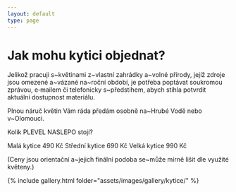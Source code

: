 ```yaml
---
layout: default
type: page
---
```


# Jak mohu kytici objednat?

Jelikož pracuji s~květinami z~vlastní zahrádky a~volné přírody, jejíž zdroje jsou omezené a~vázané na~roční období, je potřeba poptávat soukromou zprávou, e‑mailem či telefonicky s~předstihem, abych stihla potvrdit aktuální dostupnost materiálu.

Plnou náruč květin Vám ráda předám osobně na~Hrubé Vodě nebo v~Olomouci.

Kolik PLEVEL NASLEPO stojí?

Malá kytice 490 Kč
Střední kytice 690 Kč
Velká kytice 990 Kč

(Ceny jsou orientační a~jejich finální podoba se~může mírně lišit dle využité květeny.)


{% include gallery.html folder="assets/images/gallery/kytice/" %}